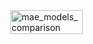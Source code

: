 <div style="display: flex; justify-content: center; align=center;">
      <img style="width: 48%;" alt="mae_models_comparison" src="https://github.com/user-attachments/assets/19926981-f8c1-4ae5-8671-d630b43b148a" />
</div>
